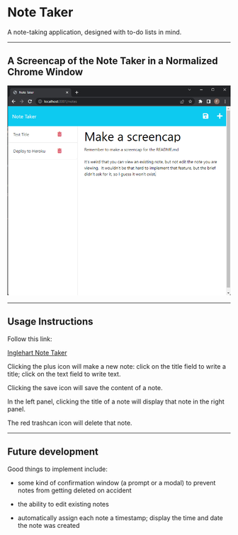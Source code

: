 # Note Taker

A note-taking application, designed with to-do lists in mind.

<hr>

## A Screencap of the Note Taker in a Normalized Chrome Window

![module eleven challenge screencap](./screencap_for_readme.png)

<hr>

## Usage Instructions

Follow this link:

[Inglehart Note Taker](https://module-eleven-challenge.herokuapp.com/)

Clicking the plus icon will make a new note: click on the title field to write a title; click on the text field to write text.

Clicking the save icon will save the content of a note.

In the left panel, clicking the title of a note will display that note in the right panel.

The red trashcan icon will delete that note.

<hr>

## Future development

Good things to implement include:

* some kind of confirmation window (a prompt or a modal) to prevent notes from getting deleted on accident

* the ability to edit existing notes

* automatically assign each note a timestamp; display the time and date the note was created